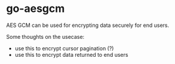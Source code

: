 # go-aesgcm

AES GCM can be used for encrypting data securely for end users.

Some thoughts on the usecase:
- use this to encrypt cursor pagination (?)
- use this to encrypt data returned to end users
